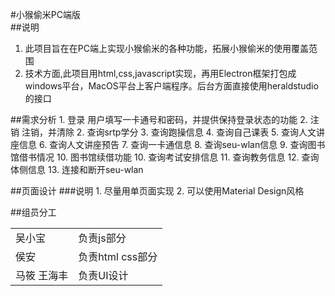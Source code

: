#小猴偷米PC端版
<br>
##说明
1. 此项目旨在在PC端上实现小猴偷米的各种功能，拓展小猴偷米的使用覆盖范围
2. 技术方面,此项目用html,css,javascript实现，再用Electron框架打包成windows平台，MacOS平台上客户端程序。后台方面直接使用heraldstudio的接口

##需求分析
	1. 登录
		用户填写一卡通号和密码，并提供保持登录状态的功能
	2. 注销
		注销，并清除
	2. 查询srtp学分
	3. 查询跑操信息
	4. 查询自己课表
	5. 查询人文讲座信息
	6. 查询人文讲座预告
	7. 查询一卡通信息
	8. 查询seu-wlan信息
	9. 查询图书馆借书情况
	10. 图书馆续借功能
	10. 查询考试安排信息
	11. 查询教务信息
	12. 查询体侧信息
	13. 连接和断开seu-wlan

##页面设计
###说明
	1.	尽量用单页面实现
	2.	可以使用Material Design风格

##组员分工
<table>
<tr><td>吴小宝</td><td>负责js部分</td></tr>
<tr><td>侯安</td><td>负责html css部分</td></tr>
<tr><td>马筱 王海丰</td><td>负责UI设计</td></tr>
</table>